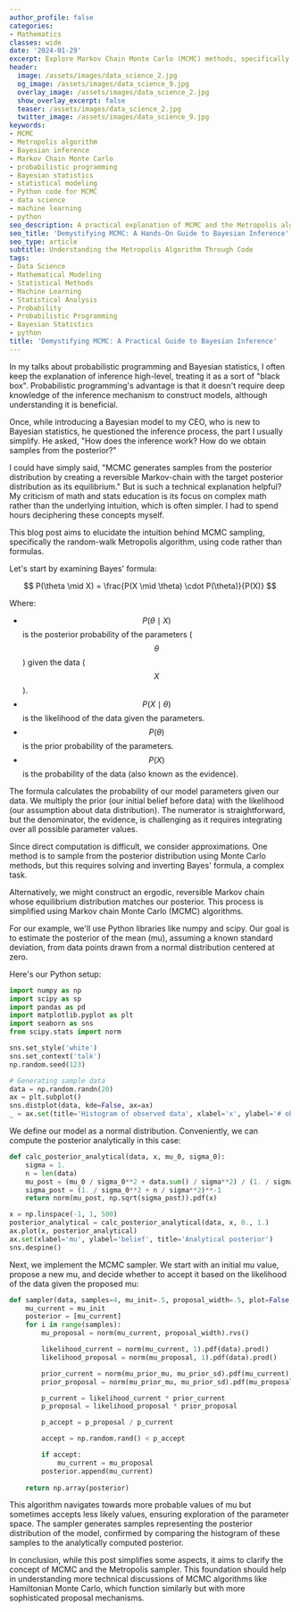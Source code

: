 ```yaml
---
author_profile: false
categories:
- Mathematics
classes: wide
date: '2024-01-29'
excerpt: Explore Markov Chain Monte Carlo (MCMC) methods, specifically the Metropolis algorithm, and learn how to perform Bayesian inference through Python code.
header:
  image: /assets/images/data_science_2.jpg
  og_image: /assets/images/data_science_9.jpg
  overlay_image: /assets/images/data_science_2.jpg
  show_overlay_excerpt: false
  teaser: /assets/images/data_science_2.jpg
  twitter_image: /assets/images/data_science_9.jpg
keywords:
- MCMC
- Metropolis algorithm
- Bayesian inference
- Markov Chain Monte Carlo
- probabilistic programming
- Bayesian statistics
- statistical modeling
- Python code for MCMC
- data science
- machine learning
- python
seo_description: A practical explanation of MCMC and the Metropolis algorithm, focusing on Bayesian inference with Python code examples to make the concepts accessible.
seo_title: 'Demystifying MCMC: A Hands-On Guide to Bayesian Inference'
seo_type: article
subtitle: Understanding the Metropolis Algorithm Through Code
tags:
- Data Science
- Mathematical Modeling
- Statistical Methods
- Machine Learning
- Statistical Analysis
- Probability
- Probabilistic Programming
- Bayesian Statistics
- python
title: 'Demystifying MCMC: A Practical Guide to Bayesian Inference'
---
```


In my talks about probabilistic programming and Bayesian statistics, I often keep the explanation of inference high-level, treating it as a sort of "black box". Probabilistic programming's advantage is that it doesn't require deep knowledge of the inference mechanism to construct models, although understanding it is beneficial.

Once, while introducing a Bayesian model to my CEO, who is new to Bayesian statistics, he questioned the inference process, the part I usually simplify. He asked, "How does the inference work? How do we obtain samples from the posterior?"

I could have simply said, "MCMC generates samples from the posterior distribution by creating a reversible Markov-chain with the target posterior distribution as its equilibrium." But is such a technical explanation helpful? My criticism of math and stats education is its focus on complex math rather than the underlying intuition, which is often simpler. I had to spend hours deciphering these concepts myself.

This blog post aims to elucidate the intuition behind MCMC sampling, specifically the random-walk Metropolis algorithm, using code rather than formulas.

Let's start by examining Bayes' formula:

$$
P(\theta \mid X) = \frac{P(X \mid \theta) \cdot P(\theta)}{P(X)}
$$

Where:

- $$P(\theta \mid X)$$ is the posterior probability of the parameters ($$\theta$$) given the data ($$X$$).
- $$P(X \mid \theta)$$ is the likelihood of the data given the parameters.
- $$P(\theta)$$ is the prior probability of the parameters.
- $$P(X)$$ is the probability of the data (also known as the evidence).

The formula calculates the probability of our model parameters given our data. We multiply the prior (our initial belief before data) with the likelihood (our assumption about data distribution). The numerator is straightforward, but the denominator, the evidence, is challenging as it requires integrating over all possible parameter values.

Since direct computation is difficult, we consider approximations. One method is to sample from the posterior distribution using Monte Carlo methods, but this requires solving and inverting Bayes' formula, a complex task.

Alternatively, we might construct an ergodic, reversible Markov chain whose equilibrium distribution matches our posterior. This process is simplified using Markov chain Monte Carlo (MCMC) algorithms.

For our example, we'll use Python libraries like numpy and scipy. Our goal is to estimate the posterior of the mean (mu), assuming a known standard deviation, from data points drawn from a normal distribution centered at zero.

Here's our Python setup:

```python
import numpy as np
import scipy as sp
import pandas as pd
import matplotlib.pyplot as plt
import seaborn as sns
from scipy.stats import norm

sns.set_style('white')
sns.set_context('talk')
np.random.seed(123)

# Generating sample data
data = np.random.randn(20)
ax = plt.subplot()
sns.distplot(data, kde=False, ax=ax)
_ = ax.set(title='Histogram of observed data', xlabel='x', ylabel='# observations')
```

We define our model as a normal distribution. Conveniently, we can compute the posterior analytically in this case:

```python
def calc_posterior_analytical(data, x, mu_0, sigma_0):
    sigma = 1.
    n = len(data)
    mu_post = (mu_0 / sigma_0**2 + data.sum() / sigma**2) / (1. / sigma_0**2 + n / sigma**2)
    sigma_post = (1. / sigma_0**2 + n / sigma**2)**-1
    return norm(mu_post, np.sqrt(sigma_post)).pdf(x)

x = np.linspace(-1, 1, 500)
posterior_analytical = calc_posterior_analytical(data, x, 0., 1.)
ax.plot(x, posterior_analytical)
ax.set(xlabel='mu', ylabel='belief', title='Analytical posterior')
sns.despine()
```

Next, we implement the MCMC sampler. We start with an initial mu value, propose a new mu, and decide whether to accept it based on the likelihood of the data given the proposed mu:

```python
def sampler(data, samples=4, mu_init=.5, proposal_width=.5, plot=False, mu_prior_mu=0, mu_prior_sd=1.):
    mu_current = mu_init
    posterior = [mu_current]
    for i in range(samples):
        mu_proposal = norm(mu_current, proposal_width).rvs()

        likelihood_current = norm(mu_current, 1).pdf(data).prod()
        likelihood_proposal = norm(mu_proposal, 1).pdf(data).prod()

        prior_current = norm(mu_prior_mu, mu_prior_sd).pdf(mu_current)
        prior_proposal = norm(mu_prior_mu, mu_prior_sd).pdf(mu_proposal)

        p_current = likelihood_current * prior_current
        p_proposal = likelihood_proposal * prior_proposal

        p_accept = p_proposal / p_current

        accept = np.random.rand() < p_accept

        if accept:
            mu_current = mu_proposal
        posterior.append(mu_current)
        
    return np.array(posterior)
```

This algorithm navigates towards more probable values of mu but sometimes accepts less likely values, ensuring exploration of the parameter space. The sampler generates samples representing the posterior distribution of the model, confirmed by comparing the histogram of these samples to the analytically computed posterior.

In conclusion, while this post simplifies some aspects, it aims to clarify the concept of MCMC and the Metropolis sampler. This foundation should help in understanding more technical discussions of MCMC algorithms like Hamiltonian Monte Carlo, which function similarly but with more sophisticated proposal mechanisms.
